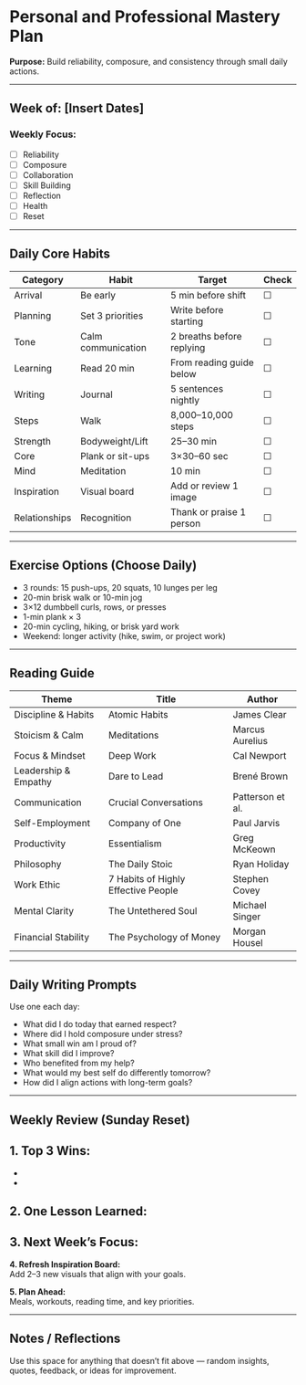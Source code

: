 # Personal and Professional Mastery Plan

**Purpose:** Build reliability, composure, and consistency through small daily actions.

---

## Week of: [Insert Dates]

### Weekly Focus:
- [ ] Reliability
- [ ] Composure
- [ ] Collaboration
- [ ] Skill Building
- [ ] Reflection
- [ ] Health
- [ ] Reset

---

## Daily Core Habits

| Category | Habit | Target | Check |
|-----------|--------|---------|-------|
| Arrival | Be early | 5 min before shift | ☐ |
| Planning | Set 3 priorities | Write before starting | ☐ |
| Tone | Calm communication | 2 breaths before replying | ☐ |
| Learning | Read 20 min | From reading guide below | ☐ |
| Writing | Journal | 5 sentences nightly | ☐ |
| Steps | Walk | 8,000–10,000 steps | ☐ |
| Strength | Bodyweight/Lift | 25–30 min | ☐ |
| Core | Plank or sit-ups | 3×30–60 sec | ☐ |
| Mind | Meditation | 10 min | ☐ |
| Inspiration | Visual board | Add or review 1 image | ☐ |
| Relationships | Recognition | Thank or praise 1 person | ☐ |

---

## Exercise Options (Choose Daily)

- 3 rounds: 15 push-ups, 20 squats, 10 lunges per leg  
- 20-min brisk walk or 10-min jog  
- 3×12 dumbbell curls, rows, or presses  
- 1-min plank × 3  
- 20-min cycling, hiking, or brisk yard work  
- Weekend: longer activity (hike, swim, or project work)

---

## Reading Guide

| Theme | Title | Author |
|--------|--------|--------|
| Discipline & Habits | Atomic Habits | James Clear |
| Stoicism & Calm | Meditations | Marcus Aurelius |
| Focus & Mindset | Deep Work | Cal Newport |
| Leadership & Empathy | Dare to Lead | Brené Brown |
| Communication | Crucial Conversations | Patterson et al. |
| Self-Employment | Company of One | Paul Jarvis |
| Productivity | Essentialism | Greg McKeown |
| Philosophy | The Daily Stoic | Ryan Holiday |
| Work Ethic | 7 Habits of Highly Effective People | Stephen Covey |
| Mental Clarity | The Untethered Soul | Michael Singer |
| Financial Stability | The Psychology of Money | Morgan Housel |

---

## Daily Writing Prompts

Use one each day:
- What did I do today that earned respect?  
- Where did I hold composure under stress?  
- What small win am I proud of?  
- What skill did I improve?  
- Who benefited from my help?  
- What would my best self do differently tomorrow?  
- How did I align actions with long-term goals?  

---

## Weekly Review (Sunday Reset)

**1. Top 3 Wins:**  
-  
-  
-  

**2. One Lesson Learned:**  
-  

**3. Next Week’s Focus:**  
-  

**4. Refresh Inspiration Board:**  
Add 2–3 new visuals that align with your goals.  

**5. Plan Ahead:**  
Meals, workouts, reading time, and key priorities.  

---

## Notes / Reflections

Use this space for anything that doesn’t fit above — random insights, quotes, feedback, or ideas for improvement.